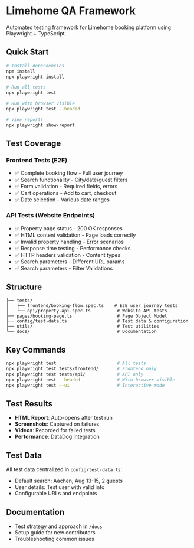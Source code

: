 # Limehome QA Framework

Automated testing framework for Limehome booking platform using Playwright + TypeScript.

## Quick Start

```bash
# Install dependencies
npm install
npx playwright install

# Run all tests
npx playwright test

# Run with browser visible
npx playwright test --headed

# View reports
npx playwright show-report
```

## Test Coverage

### Frontend Tests (E2E)
- ✅ Complete booking flow - Full user journey
- ✅ Search functionality - City/date/guest filters
- ✅ Form validation - Required fields, errors
- ✅ Cart operations - Add to cart, checkout
- ✅ Date selection - Various date ranges

### API Tests (Website Endpoints)
- ✅ Property page status - 200 OK responses  
- ✅ HTML content validation - Page loads correctly
- ✅ Invalid property handling - Error scenarios
- ✅ Response time testing - Performance checks
- ✅ HTTP headers validation - Content types
- ✅ Search parameters - Different URL params
- ✅ Search parameters - Filter Validations

## Structure

```
├── tests/
│   ├── frontend/booking-flow.spec.ts    # E2E user journey tests
│   └── api/property-api.spec.ts          # Website API tests
├── pages/booking-page.ts                 # Page Object Model
├── config/test-data.ts                   # Test data & configuration
├── utils/                                # Test utilities
└── docs/                                 # Documentation
```

## Key Commands

```bash
npx playwright test                       # All tests
npx playwright test tests/frontend/       # Frontend only
npx playwright test tests/api/            # API only
npx playwright test --headed              # With browser visible
npx playwright test --ui                  # Interactive mode
```

## Test Results
- **HTML Report**: Auto-opens after test run
- **Screenshots**: Captured on failures
- **Videos**: Recorded for failed tests
- **Performance**: DataDog integration

## Test Data
All test data centralized in `config/test-data.ts`:
- Default search: Aachen, Aug 13-15, 2 guests
- User details: Test user with valid info
- Configurable URLs and endpoints

## Documentation
- Test strategy and approach in `/docs`
- Setup guide for new contributors
- Troubleshooting common issues
